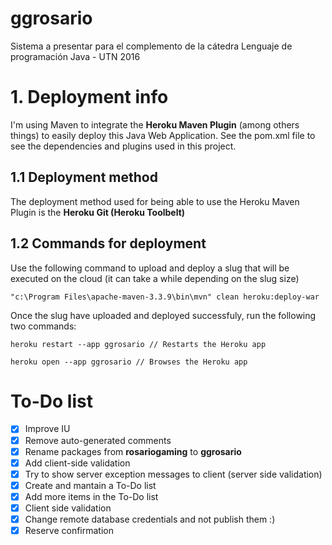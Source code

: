 # ggrosario
Sistema a presentar para el complemento de la cátedra Lenguaje de programación Java - UTN 2016

# 1. Deployment info

I'm using Maven to integrate the **Heroku Maven Plugin** (among others things) to easily deploy this Java Web Application. See the pom.xml file to see the dependencies and plugins used in this project.

## 1.1 Deployment method

The deployment method used for being able to use the Heroku Maven Plugin is the **Heroku Git (Heroku Toolbelt)**

## 1.2 Commands for deployment

Use the following command to upload and deploy a slug that will be executed on the cloud (it can take a while depending on the slug size)
```
"c:\Program Files\apache-maven-3.3.9\bin\mvn" clean heroku:deploy-war
```
Once the slug have uploaded and deployed successfuly, run the following two commands:
```
heroku restart --app ggrosario // Restarts the Heroku app

heroku open --app ggrosario // Browses the Heroku app
```

# To-Do list
- [x] Improve IU
- [x] Remove auto-generated comments
- [x] Rename packages from **rosariogaming** to **ggrosario**
- [x] Add client-side validation
- [x] Try to show server exception messages to client (server side validation)
- [x] Create and mantain a To-Do list
- [x] Add more items in the To-Do list
- [x] Client side validation
- [x] Change remote database credentials and not publish them :)
- [x] Reserve confirmation

